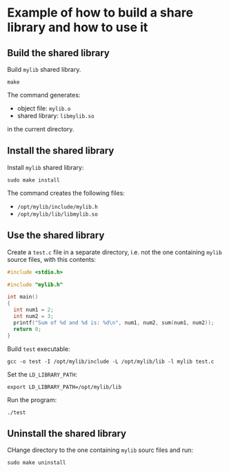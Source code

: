 # Example of how to build a share library and how to use it

## Build the shared library

Build `mylib` shared library.

```
make
```

The command generates:

- object file: `mylib.o`
- shared library: `libmylib.so`

in the current directory.

## Install the shared library

Install `mylib` shared library:

```
sudo make install
```

The command creates the following files:

- `/opt/mylib/include/mylib.h`
- `/opt/mylib/lib/libmylib.so`

## Use the shared library

Create a `test.c` file in a separate directory, i.e. not the one containing
`mylib` source files, with this contents:

```c
#include <stdio.h>

#include "mylib.h"

int main()
{
  int num1 = 2;
  int num2 = 3;
  printf("Sum of %d and %d is: %d\n", num1, num2, sum(num1, num2));
  return 0;
}
```

Build `test` executable:

```
gcc -o test -I /opt/mylib/include -L /opt/mylib/lib -l mylib test.c
```

Set the `LD_LIBRARY_PATH`:

```
export LD_LIBRARY_PATH=/opt/mylib/lib
```

Run the program:

```
./test
```

## Uninstall the shared library

CHange directory to the one containing `mylib` sourc files and run:

```
sudo make uninstall
```

